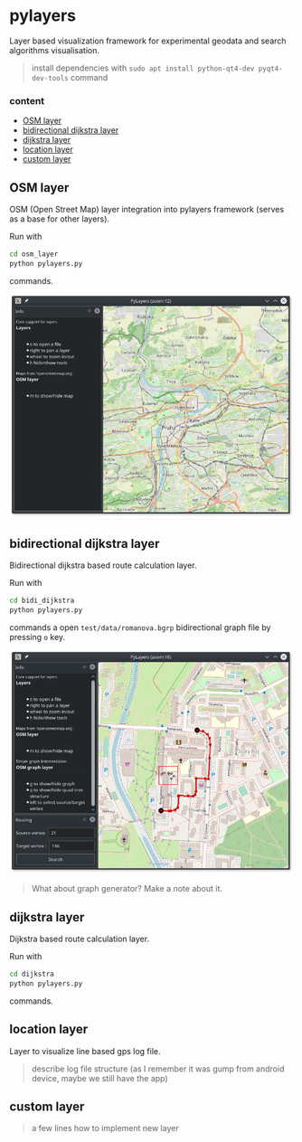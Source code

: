 # pylayers

Layer based visualization framework for experimental geodata and search algorithms visualisation.

> install dependencies with `sudo apt install python-qt4-dev pyqt4-dev-tools` command


### content

- [OSM layer](#OSM-layer)
- [bidirectional dijkstra layer](#bidirectional-dijkstra-layer)
- [dijkstra layer](#dijkstra-layer)
- [location layer](#location-layer)
- [custom layer](#custom-layer)


## OSM layer

OSM (Open Street Map) layer integration into pylayers framework (serves as a base for other layers).

Run with 

```bash
cd osm_layer
python pylayers.py
```

commands.

![osm_layer screenshot](docs/osm_layer.jpg)


## bidirectional dijkstra layer

Bidirectional dijkstra based route calculation layer.

Run with

```bash
cd bidi_dijkstra
python pylayers.py
```

commands a open `test/data/romanova.bgrp` bidirectional graph file by pressing `o` key.

![bidi_dijkstra layer with small graph loaded screenshot](docs/bidi_dijkstra.jpg)

> What about graph generator? Make a note about it.


## dijkstra layer

Dijkstra based route calculation layer.

Run with

```bash
cd dijkstra
python pylayers.py
```

commands.


## location layer

Layer to visualize line based gps log file.

> describe log file structure (as I remember it was gump from android device, maybe we still have the app)


## custom layer

> a few lines how to implement new layer 

